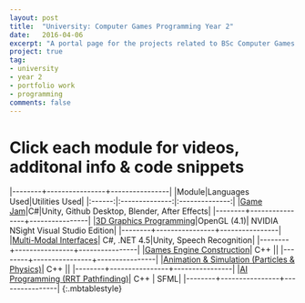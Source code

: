 ```yaml
---
layout: post
title:  "University: Computer Games Programming Year 2"
date:   2016-04-06
excerpt: "A portal page for the projects related to BSc Computer Games Programming Year 2"
project: true
tag:
- university
- year 2
- portfolio work
- programming
comments: false
---
```


 Click each module for videos, additonal info & code snippets
 ============================================================

 |--------+----------------+----------------|
 |Module|Languages Used|Utilities Used|
 |:------:|:--------------:|:--------------:|
 |<a href= "https://wearywanderer.github.io/CLMRTS/">Game Jam</a>|C#|Unity, Github Desktop, Blender, After Effects|
 |--------+----------------+----------------|
 |<a href= "https://wearywanderer.github.io/3DGP/">3D Graphics Programming</a>|OpenGL (4.1)| NVIDIA NSight Visual Studio Edition|
 |--------+----------------+----------------|
 |<a href= "https://wearywanderer.github.io/MMI/">Multi-Modal Interfaces</a>| C#, .NET 4.5|Unity, Speech Recognition|
 |--------+----------------+----------------|
 |<a href= "https://wearywanderer.github.io/GEC/">Games Engine Construction</a>| C++ ||
 |--------+----------------+----------------|
 |<a href= "https://wearywanderer.github.io/AS/">Animation & Simulation (Particles & Physics)</a>| C++ ||
 |--------+----------------+----------------|
 |<a href= "https://wearywanderer.github.io/AI1/">AI Programming (RRT Pathfinding)</a>| C++ | SFML|
 |--------+----------------+----------------|
 {:.mbtablestyle}
      
